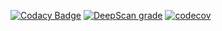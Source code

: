 [![Codacy Badge](https://app.codacy.com/project/badge/Grade/3cb501c09f6940b5a8600d5f068f5c84)](https://www.codacy.com/manual/Ben-Towler/volant?utm_source=github.com&amp;utm_medium=referral&amp;utm_content=Ben-Towler/volant&amp;utm_campaign=Badge_Grade)
[![DeepScan grade](https://deepscan.io/api/teams/8977/projects/12578/branches/194151/badge/grade.svg)](https://deepscan.io/dashboard#view=project&tid=8977&pid=12578&bid=194151)
[![codecov](https://codecov.io/gh/Ben-Towler/volant/branch/master/graph/badge.svg)](https://codecov.io/gh/Ben-Towler/volant)
